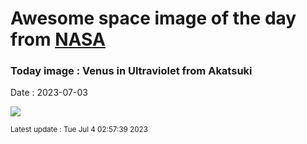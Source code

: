 
# Awesome space image of the day from [NASA](https://api.nasa.gov/)

### Today image : Venus in Ultraviolet from Akatsuki
Date : 2023-07-03

![](https://apod.nasa.gov/apod/image/2307/VenusUv_akatsuki_1024.jpg)

<small>Latest update : Tue Jul  4 02:57:39 2023</small>
        